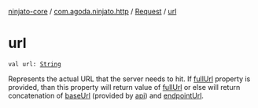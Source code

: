 [ninjato-core](../../index.md) / [com.agoda.ninjato.http](../index.md) / [Request](index.md) / [url](./url.md)

# url

`val url: `[`String`](https://kotlinlang.org/api/latest/jvm/stdlib/kotlin/-string/index.html)

Represents the actual URL that the server needs to hit.
If [fullUrl](full-url.md) property is provided, than this property will return value of [fullUrl](full-url.md)
or else will return concatenation of [baseUrl](base-url.md) (provided by [api](../../com.agoda.ninjato/-api/index.md)) and
[endpointUrl](endpoint-url.md).

